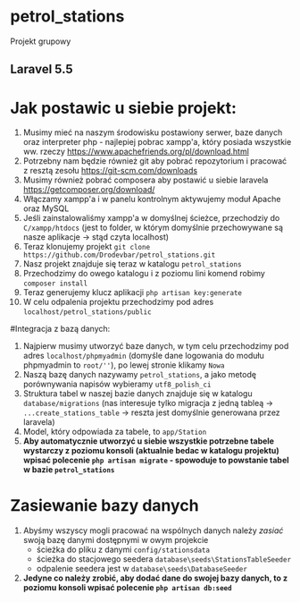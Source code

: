 # petrol_stations
Projekt grupowy

## Laravel 5.5

# Jak postawic u siebie projekt:
1. Musimy mieć na naszym środowisku postawiony serwer, baze danych oraz interpreter php - najlepiej pobrac
xampp'a, który posiada wszystkie ww. rzeczy
https://www.apachefriends.org/pl/download.html
2. Potrzebny nam będzie również git aby pobrać repozytorium i pracować z resztą zesołu
https://git-scm.com/downloads
3. Musimy również pobrać composera aby postawić u siebie laravela
https://getcomposer.org/download/
4. Włączamy xampp'a i w panelu kontrolnym aktywujemy moduł Apache oraz MySQL
5. Jeśli zainstalowaliśmy xampp'a w domyślnej ścieżce, przechodziy do `C/xampp/htdocs` (jest to folder, w którym domyślnie przechowywane są nasze aplikacje -> stąd czyta localhost)
6. Teraz klonujemy projekt
`git clone https://github.com/Drodevbar/petrol_stations.git`
7. Nasz projekt znajduje się teraz w katalogu `petrol_stations`
9. Przechodzimy do owego katalogu i z poziomu lini komend robimy `composer install`
10. Teraz generujemy klucz aplikacji `php artisan key:generate`
11. W celu odpalenia projektu przechodzimy pod adres `localhost/petrol_stations/public`

#Integracja z bazą danych:
1. Najpierw musimy utworzyć baze danych, w tym celu przechodzimy pod adres
`localhost/phpmyadmin` (domyśle dane logowania do modułu phpmyadmin to `root/''`), po lewej stronie klikamy `Nowa`
2. Naszą bazę danych nazywamy `petrol_stations`, a jako metodę porównywania napisów wybieramy `utf8_polish_ci`
4. Struktura tabel w naszej bazie danych znajduje się w katalogu `database/migrations` (nas interesuje tylko migracja z jedną tableą -> `...create_stations_table` -> reszta jest domyślnie generowana przez laravela)
5. Model, który odpowiada za tabele, to `app/Station`
6. **Aby automatycznie utworzyć u siebie wszystkie potrzebne tabele wystarczy z poziomu konsoli (aktualnie bedac w katalogu projektu) wpisać polecenie `php artisan migrate` - spowoduje to powstanie tabel w bazie `petrol_stations`**

# Zasiewanie bazy danych
1. Abyśmy wszyscy mogli pracować na wspólnych danych należy *zasiać* swoją bazę danymi dostępnymi w owym projekcie
    * ścieżka do pliku z danymi `config/stationsdata`
    * ścieżka do stacjowego seedera `database\seeds\StationsTableSeeder`
    * odpalenie seedera jest w `database\seeds\DatabaseSeeder`
2. **Jedyne co należy zrobić, aby dodać dane do swojej bazy danych, to z poziomu konsoli wpisać polecenie `php artisan db:seed`**

